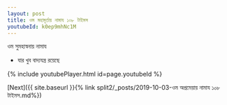 ```yaml
---
layout: post
title: ওম মহামূর্তায় নামায ১০৮ টাইমস
youtubeId: k0ep9mhNc1M
---
```

 
 
 ওম সুমহাস্বনায় নামায  
 
 -  যার খুব বাদ্যযন্ত্র রয়েছে 
 
  
 
  
 
 
 
 
 
 


{% include youtubePlayer.html id=page.youtubeId %}
 
[Next]({{ site.baseurl }}{% link  split2/_posts/2019-10-03-ওম অপ্রমেয়ায় নামায ১০৮ টাইমস.md%})
 
